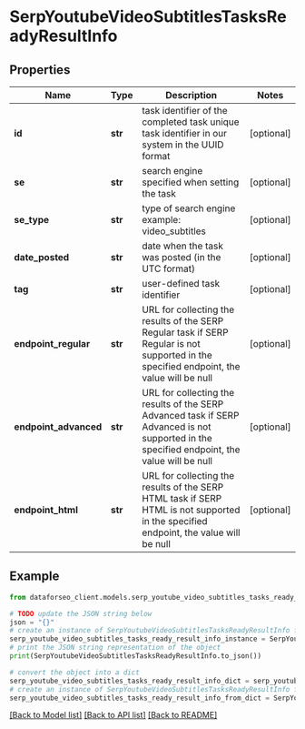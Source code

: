 # SerpYoutubeVideoSubtitlesTasksReadyResultInfo


## Properties

Name | Type | Description | Notes
------------ | ------------- | ------------- | -------------
**id** | **str** | task identifier of the completed task unique task identifier in our system in the UUID format | [optional] 
**se** | **str** | search engine specified when setting the task | [optional] 
**se_type** | **str** | type of search engine example: video_subtitles | [optional] 
**date_posted** | **str** | date when the task was posted (in the UTC format) | [optional] 
**tag** | **str** | user-defined task identifier | [optional] 
**endpoint_regular** | **str** | URL for collecting the results of the SERP Regular task if SERP Regular is not supported in the specified endpoint, the value will be null | [optional] 
**endpoint_advanced** | **str** | URL for collecting the results of the SERP Advanced task if SERP Advanced is not supported in the specified endpoint, the value will be null | [optional] 
**endpoint_html** | **str** | URL for collecting the results of the SERP HTML task if SERP HTML is not supported in the specified endpoint, the value will be null | [optional] 

## Example

```python
from dataforseo_client.models.serp_youtube_video_subtitles_tasks_ready_result_info import SerpYoutubeVideoSubtitlesTasksReadyResultInfo

# TODO update the JSON string below
json = "{}"
# create an instance of SerpYoutubeVideoSubtitlesTasksReadyResultInfo from a JSON string
serp_youtube_video_subtitles_tasks_ready_result_info_instance = SerpYoutubeVideoSubtitlesTasksReadyResultInfo.from_json(json)
# print the JSON string representation of the object
print(SerpYoutubeVideoSubtitlesTasksReadyResultInfo.to_json())

# convert the object into a dict
serp_youtube_video_subtitles_tasks_ready_result_info_dict = serp_youtube_video_subtitles_tasks_ready_result_info_instance.to_dict()
# create an instance of SerpYoutubeVideoSubtitlesTasksReadyResultInfo from a dict
serp_youtube_video_subtitles_tasks_ready_result_info_from_dict = SerpYoutubeVideoSubtitlesTasksReadyResultInfo.from_dict(serp_youtube_video_subtitles_tasks_ready_result_info_dict)
```
[[Back to Model list]](../README.md#documentation-for-models) [[Back to API list]](../README.md#documentation-for-api-endpoints) [[Back to README]](../README.md)



